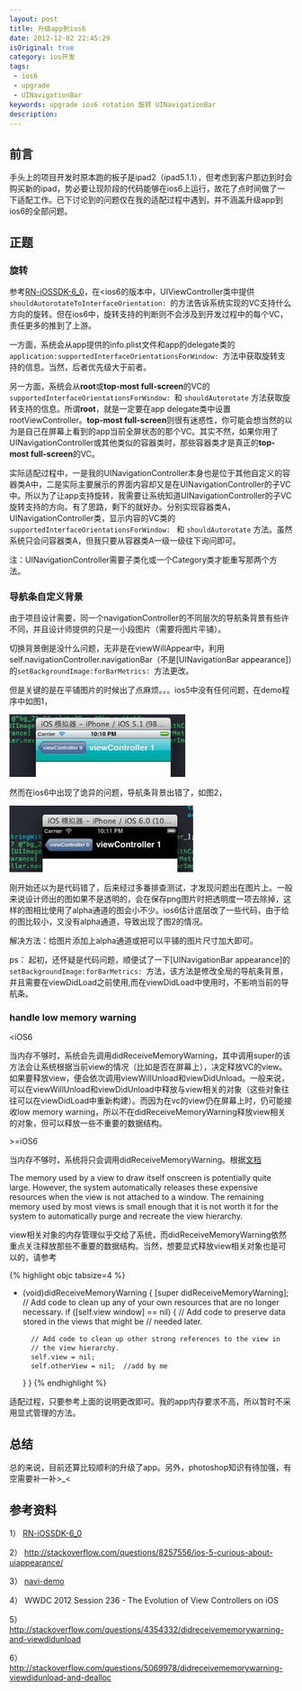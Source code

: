 ```yaml
---
layout: post
title: 升级app到ios6
date: 2012-12-02 22:45:29
isOriginal: true
category: ios开发
tags:
 - ios6
 - upgrade
 - UINavigationBar
keywords: upgrade ios6 rotation 旋转 UINavigationBar
description: 
---
```


## 前言

手头上的项目开发时原本跑的板子是ipad2（ipad5.1.1），但考虑到客户那边到时会购买新的ipad，势必要让现阶段的代码能够在ios6上运行，故花了点时间做了一下适配工作。已下讨论到的问题仅在我的适配过程中遇到，并不涵盖升级app到ios6的全部问题。

## 正题

### 旋转

参考[RN-iOSSDK-6_0][1]，在<ios6的版本中，UIViewController类中提供`shouldAutorotateToInterfaceOrientation: `的方法告诉系统实现的VC支持什么方向的旋转。但在ios6中，旋转支持的判断则不会涉及到开发过程中的每个VC，责任更多的推到了上游。

一方面，系统会从app提供的info.plist文件和app的delegate类的`application:supportedInterfaceOrientationsForWindow: `方法中获取旋转支持的信息。当然，后者优先级大于前者。

另一方面，系统会从**root**或**top-most full-screen**的VC的`supportedInterfaceOrientationsForWindow: `和 `shouldAutorotate` 方法获取旋转支持的信息。所谓**root**，就是一定要在app delegate类中设置rootViewController。**top-most full-screen**则很有迷惑性，你可能会想当然的以为是自己在屏幕上看到的app当前全屏状态的那个VC。其实不然，如果你用了UINavigationController或其他类似的容器类时，那些容器类才是真正的**top-most full-screen**的VC。

实际适配过程中，一是我的UINavigationController本身也是位于其他自定义的容器类A中，二是实际主要展示的界面内容却又是在UINavigationController的子VC中。所以为了让app支持旋转，我需要让系统知道UINavigationController的子VC旋转支持的方向。有了思路，剩下的就好办。分别实现容器类A，UINavigationController类，显示内容的VC类的`supportedInterfaceOrientationsForWindow: ` 和 `shouldAutorotate` 方法。虽然系统只会问容器类A，但我只要从容器类A一级一级往下询问即可。

注：UINavigationController需要子类化或一个Category类才能重写那两个方法。

### 导航条自定义背景

由于项目设计需要，同一个navigationController的不同层次的导航条背景有些许不同，并且设计师提供的只是一小段图片（需要将图片平铺）。

切换背景倒是没什么问题，无非是在viewWillAppear中，利用self.navigationController.navigationBar（不是[UINavigationBar appearance]）的`setBackgroundImage:forBarMetrics: `方法更改。

但是关键的是在平铺图片的时候出了点麻烦。。。ios5中没有任何问题，在demo程序中如图1，

![alt normal](/images/posts/upgrade-to-ios6/2.1.png "正常情况")

然而在ios6中出现了诡异的问题，导航条背景出错了，如图2，

![alt weird](/images/posts/upgrade-to-ios6/2.2.png "诡异情况")

刚开始还以为是代码错了，后来经过多番排查测试，才发现问题出在图片上。一般来说设计师出的图如果不是透明的，会在保存png图片时把透明度一项去除掉，这样的图相比使用了alpha通道的图会小不少。ios6估计底层改了一些代码，由于给的图比较小，又没有alpha通道，导致出现了图2的情况。

解决方法：给图片添加上alpha通道或把可以平铺的图片尺寸加大即可。

ps：
起初，还怀疑是代码问题，顺便试了一下[UINavigationBar appearance]的`setBackgroundImage:forBarMetrics: `方法，该方法是修改全局的导航条背景，并且需要在viewDidLoad之前使用,而在viewDidLoad中使用时，不影响当前的导航条。 

### handle low memory warning

<iOS6

当内存不够时，系统会先调用didReceiveMemoryWarning，其中调用super的该方法会让系统根据当前view的情况（比如是否在屏幕上），决定释放VC的view。如果要释放view，便会依次调用viewWillUnload和viewDidUnload。一般来说，可以在viewWillUnload和viewDidUnload中释放与view相关的对象（这些对象往往可以在viewDidLoad中重新构建）。而因为在vc的view仍在屏幕上时，仍可能接收low memory warning，所以不在didReceiveMemoryWarning释放view相关的对象，但可以释放一些不重要的数据结构。

\>=iOS6

当内存不够时，系统将只会调用didReceiveMemoryWarning。根据[文档][2]
>
The memory used by a view to draw itself onscreen is potentially quite large. However, the system automatically releases these expensive resources when the view is not attached to a window. The remaining memory used by most views is small enough that it is not worth it for the system to automatically purge and recreate the view hierarchy.

view相关对象的内存管理似乎交给了系统，而didReceiveMemoryWarning依然重点关注释放那些不重要的数据结构。当然，想要显式释放view相关对象也是可以的，请参考

{% highlight objc tabsize=4 %}
- (void)didReceiveMemoryWarning
{
    [super didReceiveMemoryWarning];
    // Add code to clean up any of your own resources that are no longer necessary.
    if ([self.view window] == nil)
    {
        // Add code to preserve data stored in the views that might be
        // needed later.
 
        // Add code to clean up other strong references to the view in
        // the view hierarchy.
        self.view = nil;
        self.otherView = nil;  //add by me
    }
}
{% endhighlight %}
					
适配过程，只要参考上面的说明更改即可。我的app内存要求不高，所以暂时不采用显式管理的方法。

## 总结
	
总的来说，目前还算比较顺利的升级了app。另外，photoshop知识有待加强，有空需要补一补>_<

## 参考资料

1） [RN-iOSSDK-6_0][1] 

2） <http://stackoverflow.com/questions/8257556/ios-5-curious-about-uiappearance/>

3） [navi-demo](http://pan.baidu.com/share/link?shareid=154803&uk=1678482707/ "navi-demo")

4） WWDC 2012 Session 236 - The Evolution of View Controllers on iOS

5） <http://stackoverflow.com/questions/4354332/didreceivememorywarning-and-viewdidunload>

6） <http://stackoverflow.com/questions/5069978/didreceivememorywarning-viewdidunload-and-dealloc>


[1]: https://developer.apple.com/library/ios/#releasenotes/General/RN-iOSSDK-6_0/_index.html    "RN-iOSSDK-6_0"

[2]: http://developer.apple.com/library/ios/#featuredarticles/ViewControllerPGforiPhoneOS/ViewLoadingandUnloading/ViewLoadingandUnloading.html#//apple_ref/doc/uid/TP40007457-CH10-SW1
    "view controller programming guide for iOS"
